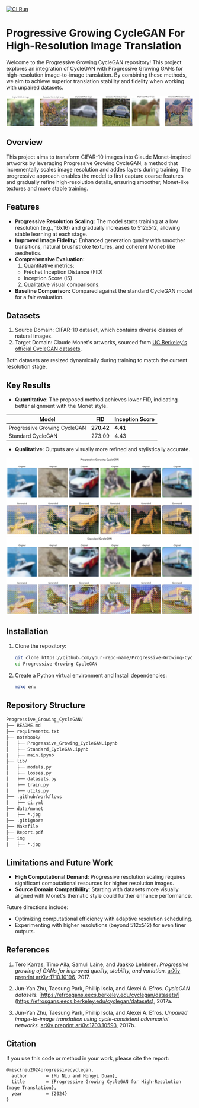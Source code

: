 [![CI Run](https://github.com/Mu-niu13/Image-Translation-CycleGAN/actions/workflows/ci.yml/badge.svg)](https://github.com/Mu-niu13/Image-Translation-CycleGAN/actions/workflows/ci.yml)

# Progressive Growing CycleGAN For High-Resolution Image Translation

Welcome to the Progressive Growing CycleGAN repository! This project explores an integration of CycleGAN with Progressive Growing GANs for high-resolution image-to-image translation. By combining these methods, we aim to achieve superior translation stability and fidelity when working with unpaired datasets.

<div style="display: flex; justify-content: space-between;">
    <img src="img/1.jpg" alt="Image 1" width="33%">
    <img src="img/2.jpg" alt="Image 2" width="33%">
    <img src="img/3.jpg" alt="Image 3" width="33%">
</div>




## Overview

This project aims to transform CIFAR-10 images into Claude Monet-inspired artworks by leveraging Progressive Growing CycleGAN, a method that incrementally scales image resolution and addes layers during training. The progressive approach enables the model to first capture coarse features and gradually refine high-resolution details, ensuring smoother, Monet-like textures and more stable training.

## Features

- **Progressive Resolution Scaling:** The model starts training at a low resolution (e.g., 16x16) and gradually increases to 512x512, allowing stable learning at each stage.
- **Improved Image Fidelity:** Enhanced generation quality with smoother transitions, natural brushstroke textures, and coherent Monet-like aesthetics.
- **Comprehensive Evaluation:**
  1. Quantitative metrics:
    - Fréchet Inception Distance (FID)
    - Inception Score (IS)
  2. Qualitative visual comparisons.
- **Baseline Comparison:** Compared against the standard CycleGAN model for a fair evaluation.


## Datasets
1. Source Domain: CIFAR-10 dataset, which contains diverse classes of natural images.
2. Target Domain: Claude Monet's artworks, sourced from [UC Berkeley's official CycleGAN datasets](https://efrosgans.eecs.berkeley.edu/cyclegan/datasets/).

Both datasets are resized dynamically during training to match the current resolution stage.


## Key Results


- **Quantitative**: The proposed method achieves lower FID, indicating better alignment with the Monet style.

| **Model**                    | **FID**    | **Inception Score** |
|------------------------------|------------|---------------------|
| Progressive Growing CycleGAN | **270.42** | **4.41**            |
| Standard CycleGAN            | 273.09     | 4.43                |


- **Qualitative**: Outputs are visually more refined and stylistically accurate.


![](img/p_output.jpg)
![](img/s_output.jpg)




## Installation

1. Clone the repository:
   ```bash
   git clone https://github.com/your-repo-name/Progressive-Growing-CycleGAN.git
   cd Progressive-Growing-CycleGAN
   ```

2. Create a Python virtual environment and Install dependencies:
   ```bash
   make env
   ```


## Repository Structure

```
Progressive_Growing_CycleGAN/
├── README.md
├── requirements.txt
├── notebook/
│   ├── Progressive_Growing_CycleGAN.ipynb
│   ├── Standard_CycleGAN.ipynb
|   ├── main.ipynb
├── lib/
│   ├── models.py
│   ├── losses.py
│   ├── datasets.py
│   ├── train.py
│   ├── utils.py
├── .github/workflows
|   ├── ci.yml
├── data/monet
|   ├── *.jpg
├── .gitignore
├── Makefile
├── Report.pdf
├── img
|   ├── *.jpg
```


## Limitations and Future Work

- **High Computational Demand**: Progressive resolution scaling requires significant computational resources for higher resolution images.
- **Source Domain Compatibility**: Starting with datasets more visually aligned with Monet's thematic style could further enhance performance.

Future directions include:
- Optimizing computational efficiency with adaptive resolution scheduling.
- Experimenting with higher resolutions (beyond 512x512) for even finer outputs.


## References

1. Tero Karras, Timo Aila, Samuli Laine, and Jaakko Lehtinen. *Progressive growing of GANs for improved quality, stability, and variation.* [arXiv preprint arXiv:1710.10196](https://arxiv.org/abs/1710.10196), 2017.

2. Jun-Yan Zhu, Taesung Park, Phillip Isola, and Alexei A. Efros. *CycleGAN datasets.* [https://efrosgans.eecs.berkeley.edu/cyclegan/datasets/](https://efrosgans.eecs.berkeley.edu/cyclegan/datasets), 2017a.

3. Jun-Yan Zhu, Taesung Park, Phillip Isola, and Alexei A. Efros. *Unpaired image-to-image translation using cycle-consistent adversarial networks.* [arXiv preprint arXiv:1703.10593](https://arxiv.org/abs/1703.10593), 2017b.



## Citation

If you use this code or method in your work, please cite the report:

```
@misc{niu2024progressivecyclegan,
  author       = {Mu Niu and Hongyi Duan},
  title        = {Progressive Growing CycleGAN for High-Resolution Image Translation},
  year         = {2024}
}
```